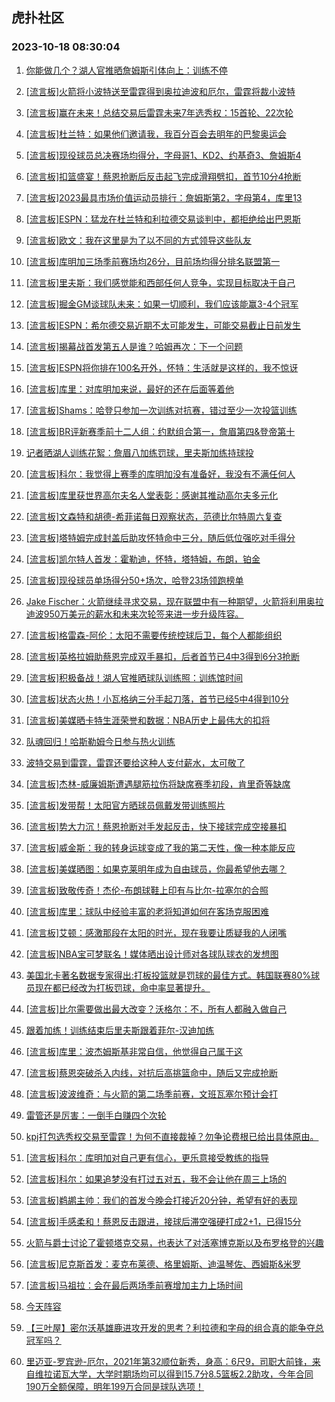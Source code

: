 ## 虎扑社区 
### 2023-10-18 08:30:04

1. [你能做几个？湖人官推晒詹姆斯引体向上：训练不停](https://bbs.hupu.com/62521891.html)

2. [[流言板]火箭将小波特送至雷霆得到奥拉迪波和厄尔，雷霆将裁小波特](https://bbs.hupu.com/62520885.html)

3. [[流言板]赢在未来！总结交易后雷霆未来7年选秀权：15首轮、22次轮](https://bbs.hupu.com/62521110.html)

4. [[流言板]杜兰特：如果他们邀请我，我百分百会去明年的巴黎奥运会](https://bbs.hupu.com/62521781.html)

5. [[流言板]现役球员总决赛场均得分，字母哥1、KD2、约基奇3、詹姆斯4](https://bbs.hupu.com/62522035.html)

6. [[流言板]扣篮盛宴！蔡恩抢断后反击起飞完成滑翔劈扣，首节10分4抢断](https://bbs.hupu.com/62522049.html)

7. [[流言板]2023最具市场价值运动员排行：詹姆斯第2，字母第4，库里13](https://bbs.hupu.com/62520992.html)

8. [[流言板]ESPN：猛龙在杜兰特和利拉德交易谈判中，都拒绝给出巴恩斯](https://bbs.hupu.com/62521048.html)

9. [[流言板]欧文：我在这里是为了以不同的方式领导这些队友](https://bbs.hupu.com/62522091.html)

10. [[流言板]库明加三场季前赛场均26分，目前场均得分排名联盟第一](https://bbs.hupu.com/62519023.html)

11. [[流言板]里夫斯：我们感觉能和西部任何人竞争，实现目标取决于自己](https://bbs.hupu.com/62521836.html)

12. [[流言板]掘金GM谈球队未来：如果一切顺利，我们应该能赢3-4个冠军](https://bbs.hupu.com/62519256.html)

13. [[流言板]ESPN：希尔德交易近期不太可能发生，可能交易截止日前发生](https://bbs.hupu.com/62521732.html)

14. [[流言板]揭幕战首发第五人是谁？哈姆再次：下一个问题](https://bbs.hupu.com/62521806.html)

15. [[流言板]ESPN将你排在100名开外，怀特：生活就是这样的，我不惊讶](https://bbs.hupu.com/62520551.html)

16. [[流言板]库里：对库明加来说，最好的还在后面等着他](https://bbs.hupu.com/62521677.html)

17. [[流言板]Shams：哈登只参加一次训练对抗赛，错过至少一次投篮训练](https://bbs.hupu.com/62521479.html)

18. [[流言板]BR评新赛季前十二人组：约默组合第一，詹眉第四&登帝第十](https://bbs.hupu.com/62521935.html)

19. [记者晒湖人训练花絮：詹眉八加练罚球，里夫斯加练持球投](https://bbs.hupu.com/62521958.html)

20. [[流言板]科尔：我觉得上赛季的库明加没有准备好，我没有不满任何人](https://bbs.hupu.com/62521626.html)

21. [[流言板]库里获世界高尔夫名人堂表彰：感谢其推动高尔夫多元化](https://bbs.hupu.com/62522024.html)

22. [[流言板]文森特和胡德-希菲诺每日观察状态，范德比尔特周六复查](https://bbs.hupu.com/62521698.html)

23. [[流言板]塔特姆完成封盖后助攻怀特命中三分，随后低位强吃对手得分](https://bbs.hupu.com/62522132.html)

24. [[流言板]凯尔特人首发：霍勒迪，怀特，塔特姆，布朗，铂金](https://bbs.hupu.com/62521867.html)

25. [[流言板]现役球员单场得分50+场次，哈登23场领跑榜单](https://bbs.hupu.com/62521294.html)

26. [Jake Fischer：火箭继续寻求交易，现在联盟中有一种期望，火箭将利用奥拉迪波950万美元的薪水和未来次轮签来进一步升级阵容 ​​​。](https://bbs.hupu.com/62521973.html)

27. [[流言板]格雷森-阿伦：太阳不需要传统控球后卫，每个人都能组织](https://bbs.hupu.com/62521783.html)

28. [[流言板]英格拉姆助蔡恩完成双手暴扣，后者首节已4中3得到6分3抢断](https://bbs.hupu.com/62521970.html)

29. [[流言板]积极备战！湖人官推晒球队训练照：训练馆时间](https://bbs.hupu.com/62521827.html)

30. [[流言板]状态火热！小瓦格纳三分手起刀落，首节已经5中4得到10分](https://bbs.hupu.com/62522008.html)

31. [[流言板]美媒晒卡特生涯荣誉和数据：NBA历史上最伟大的扣将](https://bbs.hupu.com/62520684.html)

32. [队魂回归！哈斯勒姆今日参与热火训练](https://bbs.hupu.com/62521878.html)

33. [波特交易到雷霆，雷霆还要给这种人支付薪水，太可敬了](https://bbs.hupu.com/62521699.html)

34. [[流言板]杰林-威廉姆斯遭遇腿筋拉伤将缺席赛季初段，肯里奇等缺席](https://bbs.hupu.com/62521869.html)

35. [[流言板]发带帮！太阳官方晒球员佩戴发带训练照片](https://bbs.hupu.com/62521995.html)

36. [[流言板]势大力沉！蔡恩抢断对手发起反击，快下接球完成空接暴扣](https://bbs.hupu.com/62521928.html)

37. [[流言板]威金斯：我的转身运球变成了我的第二天性，像一种本能反应](https://bbs.hupu.com/62521613.html)

38. [[流言板]美媒晒图：如果克莱明年成为自由球员，你最希望他去哪？](https://bbs.hupu.com/62520352.html)

39. [[流言板]致敬传奇！杰伦-布朗球鞋上印有与比尔-拉塞尔的合照](https://bbs.hupu.com/62521857.html)

40. [[流言板]库里：球队中经验丰富的老将知道如何在客场克服困难](https://bbs.hupu.com/62521709.html)

41. [[流言板]艾顿：感激那段在太阳的时光，现在我要让质疑我的人闭嘴](https://bbs.hupu.com/62517713.html)

42. [[流言板]NBA宝可梦联名！媒体晒出设计师对各球队球衣的发想图](https://bbs.hupu.com/62517878.html)

43. [美国北卡著名数据专家得出:打板投篮就是罚球的最佳方式。韩国联赛80%球员现在都已经改为打板罚球，命中率显著提升。](https://bbs.hupu.com/62517797.html)

44. [[流言板]比尔需要做出最大改变？沃格尔：不，所有人都融入做自己](https://bbs.hupu.com/62521761.html)

45. [跟着加练！训练结束后里夫斯跟着菲尔-汉迪加练](https://bbs.hupu.com/62521819.html)

46. [[流言板]库里：波杰姆斯基非常自信，他觉得自己属于这](https://bbs.hupu.com/62522084.html)

47. [[流言板]蔡恩突破杀入内线，对抗后高挑篮命中，随后又完成抢断](https://bbs.hupu.com/62521913.html)

48. [[流言板]波波维奇：与火箭的第二场季前赛，文班瓦塞尔预计会打](https://bbs.hupu.com/62519625.html)

49. [雷管还是厉害：一倒手白赚四个次轮](https://bbs.hupu.com/62521325.html)

50. [kpj打包选秀权交易至雷霆！为何不直接裁掉？勿争论费根已给出具体原由。](https://bbs.hupu.com/62521558.html)

51. [[流言板]科尔：库明加对自己更有信心，更乐意接受教练的指导](https://bbs.hupu.com/62521589.html)

52. [[流言板]科尔：如果追梦没有打过五对五，我不会让他在周三上场的](https://bbs.hupu.com/62521645.html)

53. [[流言板]鹈鹕主帅：我们的首发今晚会打接近20分钟，希望有好的表现](https://bbs.hupu.com/62521744.html)

54. [[流言板]手感柔和！蔡恩反击跟进，接球后滞空强硬打成2+1，已得15分](https://bbs.hupu.com/62522197.html)

55. [火箭与爵士讨论了霍顿塔克交易，也表达了对活塞博克斯以及布罗格登的兴趣](https://bbs.hupu.com/62521627.html)

56. [[流言板]尼克斯首发：麦克布莱德、格里姆斯、迪温琴佐、西姆斯&米罗](https://bbs.hupu.com/62521886.html)

57. [[流言板]马祖拉：会在最后两场季前赛增加主力上场时间](https://bbs.hupu.com/62521811.html)

58. [今天阵容](https://bbs.hupu.com/62522086.html)

59. [【三叶屋】密尔沃基雄鹿进攻开发的思考？利拉德和字母的组合真的能争夺总冠军吗？](https://bbs.hupu.com/62522000.html)

60. [里迈亚-罗宾逊-厄尔，2021年第32顺位新秀，身高：6尺9，司职大前锋，来自维拉诺瓦大学，大学时期场均可以得到15.7分8.5篮板2.2助攻，今年合同190万全额保障，明年199万合同是球队选项！](https://bbs.hupu.com/62521653.html)

